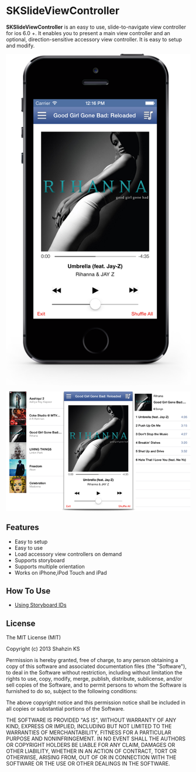 SKSlideViewController
=========

**SKSlideViewController** is an easy to use, slide-to-navigate view controller for ios 6.0 +. It enables you to present a main view controller and an optional, direction-sensitive accessory view controller. It is easy to setup and modify.

![Alt text](/README/READMESCR/promo.png?raw=true)


![Alt text](/README/READMESCR/preview.png?raw=true)

Features
----
- Easy to setup
- Easy to use
- Load accessory view controllers on demand
- Supports storyboard
- Supports multiple orientation
- Works on iPhone,iPod Touch and iPad

How To Use
----

- [Using Storyboard IDs](/README/HTStoryBoardID.md)


License
----

 The MIT License (MIT)
 
 Copyright (c) 2013 Shahzin KS
 
 Permission is hereby granted, free of charge, to any person obtaining a copy
 of this software and associated documentation files (the "Software"), to deal
 in the Software without restriction, including without limitation the rights
 to use, copy, modify, merge, publish, distribute, sublicense, and/or sell
 copies of the Software, and to permit persons to whom the Software is
 furnished to do so, subject to the following conditions:
 
 The above copyright notice and this permission notice shall be included in
 all copies or substantial portions of the Software.
 
 THE SOFTWARE IS PROVIDED "AS IS", WITHOUT WARRANTY OF ANY KIND, EXPRESS OR
 IMPLIED, INCLUDING BUT NOT LIMITED TO THE WARRANTIES OF MERCHANTABILITY,
 FITNESS FOR A PARTICULAR PURPOSE AND NONINFRINGEMENT. IN NO EVENT SHALL THE
 AUTHORS OR COPYRIGHT HOLDERS BE LIABLE FOR ANY CLAIM, DAMAGES OR OTHER
 LIABILITY, WHETHER IN AN ACTION OF CONTRACT, TORT OR OTHERWISE, ARISING FROM,
 OUT OF OR IN CONNECTION WITH THE SOFTWARE OR THE USE OR OTHER DEALINGS IN
 THE SOFTWARE.
 
  
    
